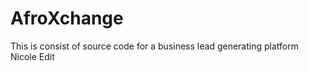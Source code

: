 AfroXchange
===========

This is consist of source code for a business lead generating platform Nicole Edit
